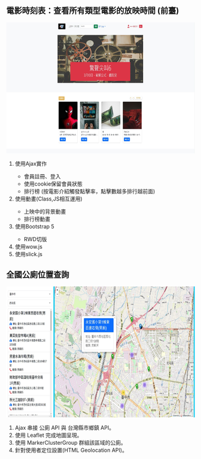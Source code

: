 <h2>電影時刻表：查看所有類型電影的放映時間 (前臺)</h2>
<img src="img/font-end.jpg" height="350" alt="">
<ol>
<li>使用Ajax實作</li>
<ul>
<li>會員註冊、登入</li>
<li>使用cookie保留會員狀態</li>
<li>排行榜&nbsp;(按電影介紹觸發點擊率，點擊數越多排行越前面)</li>
</ul>
<li>使用動畫(Class,JS相互運用)</li>
<ul>
<li>上映中的背景動畫</li>
<li>排行榜動畫</li>
</ul>
<li>使用Bootstrap 5</li>
<ul>
<li>RWD切版</li>
</ul>
<li>使用wow.js</li>
<li>使用slick.js</li>
</ol>
<h2>全國公廁位置查詢</h2>
<img src="img/map.jpg" height="350" alt="">
<ol>
<li>Ajax 串接 公廁 API  與 台灣縣市鄉鎮 API。</li>
<li>使用 Leaflet 完成地圖呈現。</li>
<li>使用 MarkerClusterGroup 群組該區域的公廁。</li>
<li>針對使用者定位設置(HTML Geolocation API)。</li>
</ol>






